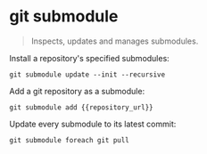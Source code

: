 git submodule
=============

> Inspects, updates and manages submodules.

Install a repository's specified submodules:

    git submodule update --init --recursive

Add a git repository as a submodule:

    git submodule add {{repository_url}}

Update every submodule to its latest commit:

    git submodule foreach git pull
